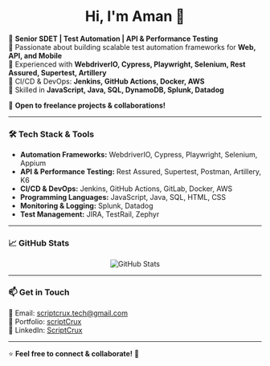 <h1 align="center">Hi, I'm Aman 👋</h1>

🚀 **Senior SDET | Test Automation | API & Performance Testing**  
🔹 Passionate about building scalable test automation frameworks for **Web, API, and Mobile**  
🔹 Experienced with **WebdriverIO, Cypress, Playwright, Selenium, Rest Assured, Supertest, Artillery**  
🔹 CI/CD & DevOps: **Jenkins, GitHub Actions, Docker, AWS**  
🔹 Skilled in **JavaScript, Java, SQL, DynamoDB, Splunk, Datadog**  

📌 **Open to freelance projects & collaborations!**  

---

### 🛠 **Tech Stack & Tools**
- **Automation Frameworks:** WebdriverIO, Cypress, Playwright, Selenium, Appium  
- **API & Performance Testing:** Rest Assured, Supertest, Postman, Artillery, K6  
- **CI/CD & DevOps:** Jenkins, GitHub Actions, GitLab, Docker, AWS  
- **Programming Languages:** JavaScript, Java, SQL, HTML, CSS  
- **Monitoring & Logging:** Splunk, Datadog  
- **Test Management:** JIRA, TestRail, Zephyr  

---

### 📈 **GitHub Stats**
<p align="center">
  <img src="https://github-readme-stats.vercel.app/api?username=scriptcrux&show_icons=true&theme=radical" alt="GitHub Stats" />
</p>

---

### 📫 **Get in Touch**
📧 Email: [scriptcrux.tech@gmail.com](mailto:scriptcrux.tech@gmail.com)  
🔗 Portfolio: [scriptCrux](https://test.scriptcrux.in)  
💼 LinkedIn: [ScriptCrux](https://www.linkedin.com/in/aman-p-a05193350/)  

---

⭐️ **Feel free to connect & collaborate!** 🚀  
